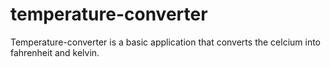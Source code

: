 # temperature-converter
Temperature-converter is a basic application that converts the celcium into fahrenheit and kelvin.
